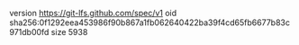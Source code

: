 version https://git-lfs.github.com/spec/v1
oid sha256:0f1292eea453986f90b867a1fb062640422ba39f4cd65fb6677b83c971db00fd
size 5938
